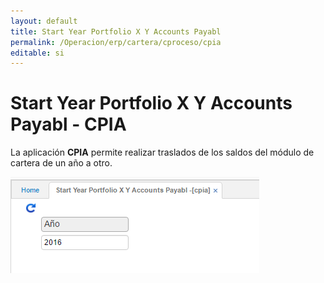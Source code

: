 ```yaml
---
layout: default
title: Start Year Portfolio X Y Accounts Payabl 
permalink: /Operacion/erp/cartera/cproceso/cpia
editable: si
---
```


# Start Year Portfolio X Y Accounts Payabl - CPIA

La aplicación **CPIA** permite realizar traslados de los saldos del módulo de cartera de un año a otro.

![](CPIA.png)






